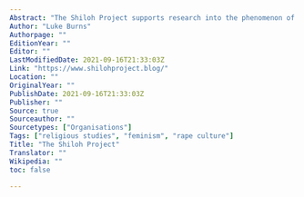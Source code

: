 ```yaml
---
Abstract: "The Shiloh Project supports research into the phenomenon of rape culture and its complex relationship to religion."
Author: "Luke Burns"
Authorpage: ""
EditionYear: ""
Editor: ""
LastModifiedDate: 2021-09-16T21:33:03Z
Link: "https://www.shilohproject.blog/"
Location: ""
OriginalYear: ""
PublishDate: 2021-09-16T21:33:03Z
Publisher: ""
Source: true
Sourceauthor: ""
Sourcetypes: ["Organisations"]
Tags: ["religious studies", "feminism", "rape culture"]
Title: "The Shiloh Project"
Translator: ""
Wikipedia: ""
toc: false

---
```

